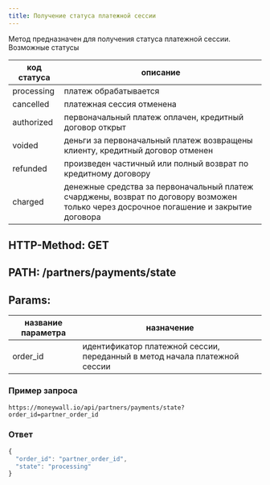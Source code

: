 ```yaml
---
title: Получение статуса платежной сессии
---
```


Метод предназначен для получения статуса платежной сессии.
Возможные статусы

| код статуса | описание                                                                                                                                |
|-------------|-----------------------------------------------------------------------------------------------------------------------------------------|
| processing  | платеж обрабатывается                                                                                                                   |
| cancelled   | платежная сессия отменена                                                                                                               |
| authorized  | первоначальный платеж оплачен, кредитный договор открыт                                                                                 |
| voided      | деньги за первоначальный платеж возвращены клиенту, кредитный договор отменен                                                           |
| refunded    | произведен частичный или полный возврат по кредитному договору                                                                          |
| charged     | денежные средства за первоначальный платеж счарджены, возврат по договору возможен только через досрочное погашение и закрытие договора |

## HTTP-Method: GET
## PATH: /partners/payments/state
## Params:

| название параметра | назначение                                                                 |
|--------------------|----------------------------------------------------------------------------|
| order_id           | идентификатор платежной сессии, переданный в метод начала платежной сессии |

### Пример запроса

```
https://moneywall.io/api/partners/payments/state?order_id=partner_order_id
```

### Ответ

```javascript
{
  "order_id": "partner_order_id",
  "state": "processing"
}

```

